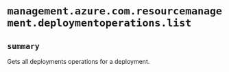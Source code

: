 # `management.azure.com.resourcemanagement.deploymentoperations.list`

## `summary`
Gets all deployments operations for a deployment.


